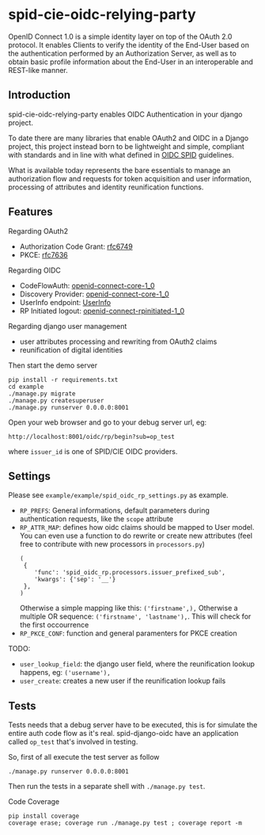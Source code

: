 # spid-cie-oidc-relying-party

OpenID Connect 1.0 is a simple identity layer on top of the OAuth 2.0 protocol.
It enables Clients to verify the identity of the End-User based on the authentication
performed by an Authorization Server, as well as to obtain basic profile information
about the End-User in an interoperable and REST-like manner.

## Introduction

spid-cie-oidc-relying-party enables OIDC Authentication in your django project.

To date there are many libraries that enable OAuth2 and OIDC in a Django project,
this project instead born to be lightweight and simple, compliant with
standards and in line with what defined in [OIDC SPID](https://docs.italia.it/AgID/documenti-in-consultazione/lg-openidconnect-spid-docs/it/bozza/index.html)
guidelines.

What is available today represents the bare essentials to manage an authorization flow and requests
for token acquisition and user information, processing of attributes and identity reunification functions.


## Features

Regarding OAuth2

 - Authorization Code Grant: [rfc6749](https://tools.ietf.org/html/rfc6749#section-4.1)
 - PKCE: [rfc7636](https://tools.ietf.org/html/rfc7636)

Regarding OIDC

 - CodeFlowAuth: [openid-connect-core-1_0](https://openid.net/specs/openid-connect-core-1_0.html#CodeFlowAuth)
 - Discovery Provider: [openid-connect-core-1_0](https://openid.net/specs/openid-connect-core-1_0.html#SelfIssuedDiscovery)
 - UserInfo endpoint: [UserInfo](https://openid.net/specs/openid-connect-core-1_0.html#UserInfo)
 - RP Initiated logout: [openid-connect-rpinitiated-1_0](https://openid.net/specs/openid-connect-rpinitiated-1_0.html)

Regarding django user management

 - user attributes processing and rewriting from OAuth2 claims
 - reunification of digital identities

Then start the demo server
````
pip install -r requirements.txt
cd example
./manage.py migrate
./manage.py createsuperuser
./manage.py runserver 0.0.0.0:8001
````

Open your web browser and go to your debug server url, eg:

`http://localhost:8001/oidc/rp/begin?sub=op_test`

where `issuer_id` is one of SPID/CIE OIDC providers.


## Settings

Please see `example/example/spid_oidc_rp_settings.py` as example.

- `RP_PREFS`: General informations, default parameters during authentication requests, like the `scope` attribute
- `RP_ATTR_MAP`: defines how oidc claims should be mapped to User model. You can even use a function to do rewrite or create new attributes (feel free to contribute with new processors in `processors.py`)
    ````
    (
     {
        'func': 'spid_oidc_rp.processors.issuer_prefixed_sub',
        'kwargs': {'sep': '__'}
     },
    )
    ````
    Otherwise a simple mapping like this: `('firstname',),`
    Otherwise a multiple OR sequence: `('firstname', 'lastname'),`. This will check for the first occourrence
- `RP_PKCE_CONF`: function and general paramenters for PKCE creation

TODO:
- `user_lookup_field`: the django user field, where the reunification lookup happens, eg: `('username'),`
- `user_create`: creates a new user if the reunification lookup fails


## Tests

Tests needs that a debug server have to be executed, this is for simulate the entire auth code flow as it's real.
spid-django-oidc have an application called `op_test` that's involved in testing.

So, first of all execute the test server as follow
````
./manage.py runserver 0.0.0.0:8001
````

Then run the tests in a separate shell with `./manage.py test`.

Code Coverage
````
pip install coverage
coverage erase; coverage run ./manage.py test ; coverage report -m
````
